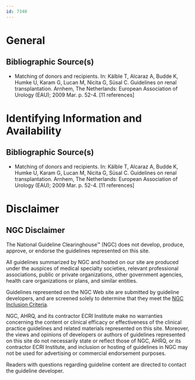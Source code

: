 ```yaml
---
id: 7340
---
```


# General

## Bibliographic Source(s)

- Matching of donors and recipients. In: Kälble T, Alcaraz A, Budde K, Humke U, Karam G, Lucan M, Nicita G, Süsal C. Guidelines on renal transplantation. Arnhem, The Netherlands: European Association of Urology (EAU); 2009 Mar. p. 52-4. [11 references]

# Identifying Information and Availability

## Bibliographic Source(s)

- Matching of donors and recipients. In: Kälble T, Alcaraz A, Budde K, Humke U, Karam G, Lucan M, Nicita G, Süsal C. Guidelines on renal transplantation. Arnhem, The Netherlands: European Association of Urology (EAU); 2009 Mar. p. 52-4. [11 references]

# Disclaimer

## NGC Disclaimer

The National Guideline Clearinghouse™ (NGC) does not develop, produce, approve, or endorse the guidelines represented on this site.

All guidelines summarized by NGC and hosted on our site are produced under the auspices of medical specialty societies, relevant professional associations, public or private organizations, other government agencies, health care organizations or plans, and similar entities.

Guidelines represented on the NGC Web site are submitted by guideline developers, and are screened solely to determine that they meet the [NGC Inclusion Criteria](/help-and-about/summaries/inclusion-criteria).

NGC, AHRQ, and its contractor ECRI Institute make no warranties concerning the content or clinical efficacy or effectiveness of the clinical practice guidelines and related materials represented on this site. Moreover, the views and opinions of developers or authors of guidelines represented on this site do not necessarily state or reflect those of NGC, AHRQ, or its contractor ECRI Institute, and inclusion or hosting of guidelines in NGC may not be used for advertising or commercial endorsement purposes.

Readers with questions regarding guideline content are directed to contact the guideline developer.

